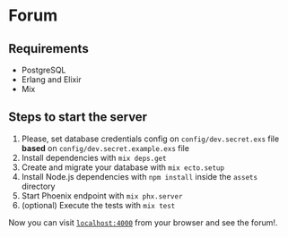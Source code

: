 # Forum

## Requirements

- PostgreSQL
- Erlang and Elixir
- Mix

## Steps to start the server

  1. Please, set database credentials config on `config/dev.secret.exs` file **based** on `config/dev.secret.example.exs` file
  2. Install dependencies with `mix deps.get`
  3. Create and migrate your database with `mix ecto.setup`
  4. Install Node.js dependencies with `npm install` inside the `assets` directory
  5. Start Phoenix endpoint with `mix phx.server`
  6. (optional) Execute the tests with `mix test`

Now you can visit [`localhost:4000`](http://localhost:4000) from your browser and see the forum!.

